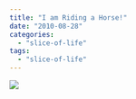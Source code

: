 ```yaml
---
title: "I am Riding a Horse!"
date: "2010-08-28"
categories: 
  - "slice-of-life"
tags: 
  - "slice-of-life"
---
```


![](https://prachi.net/wp-content/uploads/2010/12/IMG_6857.jpg)

